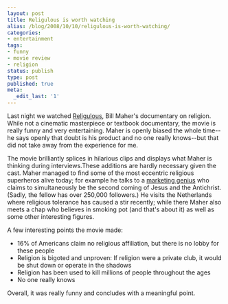 ```yaml
---
layout: post
title: Religulous is worth watching
alias: /blog/2008/10/10/religulous-is-worth-watching/
categories:
- entertainment
tags:
- funny
- movie review
- religion
status: publish
type: post
published: true
meta:
  _edit_last: '1'
---
```

Last night we watched <a title="Religulous" href="http://www.imdb.com/title/tt0815241/" target="_blank">Religulous</a>, Bill Maher's documentary on religion. While not a cinematic masterpiece or textbook documentary, the movie is really funny and very entertaining. Maher is openly biased the whole time--he says openly that doubt is his product and no one really knows--but that did not take away from the experience for me.

The movie brilliantly splices in hilarious clips and displays what Maher is thinking during interviews.These additions are hardly necessary given the cast. Maher managed to find some of the most eccentric religious superheros alive today; for example he talks to a <a title="Jesus AND the Antichrist in one" href="http://en.wikipedia.org/wiki/Jos%C3%A9_Luis_de_Jes%C3%BAs_Miranda" target="_blank">marketing genius</a> who claims to simultaneously be the second coming of Jesus and the Antichrist. (Sadly, the fellow has over 250,000 followers.) He visits the Netherlands where religious tolerance has caused a stir recently; while there Maher also meets a chap who believes in smoking pot (and that's about it) as well as some other interesting figures.

A few interesting points the movie made:

 * 16% of Americans claim no religious affiliation, but there is no lobby for these people
 * Religion is bigoted and unproven: If religion were a private club, it would be shut down or operate in the shadows
 * Religion has been used to kill millions of people throughout the ages
 * No one really knows

Overall, it was really funny and concludes with a meaningful point.
